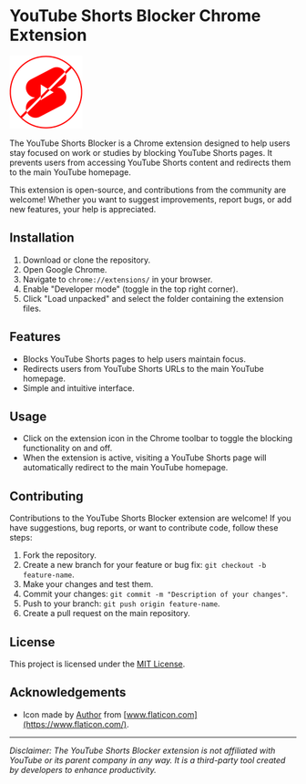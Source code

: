 # YouTube Shorts Blocker Chrome Extension

![Extension Icon](assests/icon_128.png)

The YouTube Shorts Blocker is a Chrome extension designed to help users stay focused on work or studies by blocking YouTube Shorts pages. It prevents users from accessing YouTube Shorts content and redirects them to the main YouTube homepage.

This extension is open-source, and contributions from the community are welcome! Whether you want to suggest improvements, report bugs, or add new features, your help is appreciated.

## Installation

1. Download or clone the repository.
2. Open Google Chrome.
3. Navigate to `chrome://extensions/` in your browser.
4. Enable "Developer mode" (toggle in the top right corner).
5. Click "Load unpacked" and select the folder containing the extension files.

## Features

- Blocks YouTube Shorts pages to help users maintain focus.
- Redirects users from YouTube Shorts URLs to the main YouTube homepage.
- Simple and intuitive interface.

## Usage

- Click on the extension icon in the Chrome toolbar to toggle the blocking functionality on and off.
- When the extension is active, visiting a YouTube Shorts page will automatically redirect to the main YouTube homepage.

## Contributing

Contributions to the YouTube Shorts Blocker extension are welcome! If you have suggestions, bug reports, or want to contribute code, follow these steps:

1. Fork the repository.
2. Create a new branch for your feature or bug fix: `git checkout -b feature-name`.
3. Make your changes and test them.
4. Commit your changes: `git commit -m "Description of your changes"`.
5. Push to your branch: `git push origin feature-name`.
6. Create a pull request on the main repository.

## License

This project is licensed under the [MIT License](LICENSE).

## Acknowledgements

- Icon made by [Author](Link) from [www.flaticon.com](https://www.flaticon.com/).

---

*Disclaimer: The YouTube Shorts Blocker extension is not affiliated with YouTube or its parent company in any way. It is a third-party tool created by developers to enhance productivity.*
